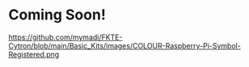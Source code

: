 # Coming Soon!

https://github.com/mymadi/FKTE-Cytron/blob/main/Basic_Kits/images/COLOUR-Raspberry-Pi-Symbol-Registered.png

